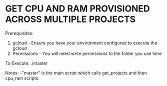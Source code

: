 # GET CPU AND RAM PROVISIONED ACROSS MULTIPLE PROJECTS
Prerequisites:
1) gcloud - Ensure you have your environment configured to execute the gcloud
2) Permissions - You will need write permissions to the folder you use here

To Execute:
./master

Notes:
-"master" is the main script which calls get_projects and then cpu_ram scripts. 
